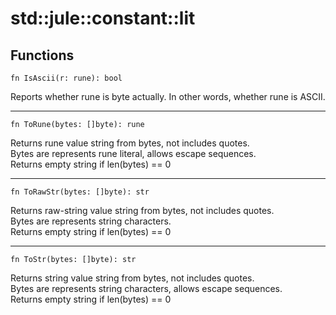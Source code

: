 # std::jule::constant::lit

## Functions
```jule
fn IsAscii(r: rune): bool
```
Reports whether rune is byte actually. In other words, whether rune is ASCII.

---

```jule
fn ToRune(bytes: []byte): rune
```
Returns rune value string from bytes, not includes quotes.\
Bytes are represents rune literal, allows escape sequences.\
Returns empty string if len(bytes) == 0

---

```jule
fn ToRawStr(bytes: []byte): str
```
Returns raw-string value string from bytes, not includes quotes.\
Bytes are represents string characters.\
Returns empty string if len(bytes) == 0

---

```jule
fn ToStr(bytes: []byte): str
```
Returns string value string from bytes, not includes quotes.\
Bytes are represents string characters, allows escape sequences.\
Returns empty string if len(bytes) == 0 